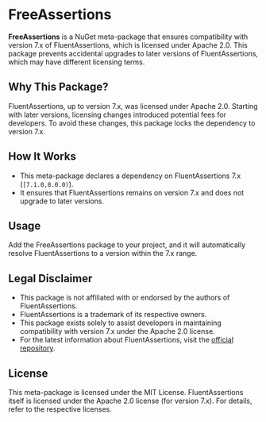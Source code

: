 # FreeAssertions

**FreeAssertions** is a NuGet meta-package that ensures compatibility with version 7.x of FluentAssertions, which is licensed under Apache 2.0. This package prevents accidental upgrades to later versions of FluentAssertions, which may have different licensing terms.

## Why This Package?

FluentAssertions, up to version 7.x, was licensed under Apache 2.0. Starting with later versions, licensing changes introduced potential fees for developers. To avoid these changes, this package locks the dependency to version 7.x.

## How It Works

- This meta-package declares a dependency on FluentAssertions 7.x (`[7.1.0,8.0.0)`).
- It ensures that FluentAssertions remains on version 7.x and does not upgrade to later versions.

## Usage

Add the FreeAssertions package to your project, and it will automatically resolve FluentAssertions to a version within the 7.x range.

## Legal Disclaimer

- This package is not affiliated with or endorsed by the authors of FluentAssertions.
- FluentAssertions is a trademark of its respective owners.
- This package exists solely to assist developers in maintaining compatibility with version 7.x under the Apache 2.0 license.
- For the latest information about FluentAssertions, visit the [official repository](https://github.com/fluentassertions/fluentassertions).

## License

This meta-package is licensed under the MIT License. FluentAssertions itself is licensed under the Apache 2.0 license (for version 7.x). For details, refer to the respective licenses.
